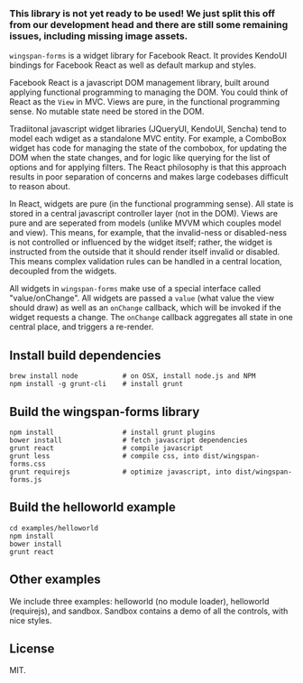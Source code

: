### This library is not yet ready to be used! We just split this off from our development head and there are still some remaining issues, including missing image assets.

`wingspan-forms` is a widget library for Facebook React. It provides KendoUI bindings for Facebook React as well as default markup and styles.

Facebook React is a javascript DOM management library, built around applying functional programming to managing the DOM. You could think of React as the `View` in MVC. Views are pure, in the functional programming sense. No mutable state need be stored in the DOM.

Tradiitonal javascript widget libraries (JQueryUI, KendoUI, Sencha) tend to model each wdiget as a standalone MVC entity. For example, a ComboBox widget has code for managing the state of the combobox, for updating the DOM when the state changes, and for logic like querying for the list of options and for applying filters. The React philosophy is that this approach results in poor separation of concerns and makes large codebases difficult to reason about.

In React, widgets are pure (in the functional programming sense). All state is stored in a central javascript controller layer (not in the DOM). Views are pure and are seperated from models (unlike MVVM which couples model and view). This means, for example, that the invalid-ness or disabled-ness is not controlled or influenced by the widget itself; rather, the widget is instructed from the outside that it should render itself invalid or disabled. This means complex validation rules can be handled in a central location, decoupled from the widgets.

All widgets in `wingspan-forms` make use of a special interface called "value/onChange". All widgets are passed a `value` (what value the view should draw) as well as an `onChange` callback, which will be invoked if the widget requests a change. The `onChange` callback aggregates all state in one central place, and triggers a re-render.



## Install build dependencies

    brew install node           # on OSX, install node.js and NPM
    npm install -g grunt-cli    # install grunt

## Build the wingspan-forms library

    npm install                 # install grunt plugins
    bower install               # fetch javascript dependencies
    grunt react                 # compile javascript
    grunt less                  # compile css, into dist/wingspan-forms.css
    grunt requirejs             # optimize javascript, into dist/wingspan-forms.js

## Build the helloworld example

    cd examples/helloworld
    npm install
    bower install
    grunt react

## Other examples

We include three examples: helloworld (no module loader), helloworld (requirejs), and sandbox. Sandbox contains a demo of all the controls, with nice styles.

## License

MIT.
